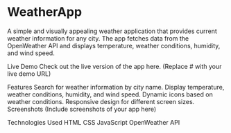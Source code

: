 # WeatherApp

A simple and visually appealing weather application that provides current weather information for any city. The app fetches data from the OpenWeather API and displays temperature, weather conditions, humidity, and wind speed.

Live Demo
Check out the live version of the app here. (Replace # with your live demo URL)

Features
Search for weather information by city name.
Display temperature, weather conditions, humidity, and wind speed.
Dynamic icons based on weather conditions.
Responsive design for different screen sizes.
Screenshots
(Include screenshots of your app here)

Technologies Used
HTML
CSS
JavaScript
OpenWeather API
